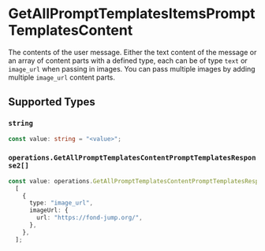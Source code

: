 # GetAllPromptTemplatesItemsPromptTemplatesContent

The contents of the user message. Either the text content of the message or an array of content parts with a defined type, each can be of type `text` or `image_url` when passing in images. You can pass multiple images by adding multiple `image_url` content parts. 


## Supported Types

### `string`

```typescript
const value: string = "<value>";
```

### `operations.GetAllPromptTemplatesContentPromptTemplatesResponse2[]`

```typescript
const value: operations.GetAllPromptTemplatesContentPromptTemplatesResponse2[] =
  [
    {
      type: "image_url",
      imageUrl: {
        url: "https://fond-jump.org/",
      },
    },
  ];
```

